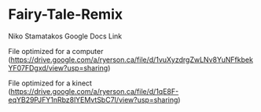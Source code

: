 # Fairy-Tale-Remix

Niko Stamatakos Google Docs Link 

File optimized for a computer
(https://drive.google.com/a/ryerson.ca/file/d/1vuXyzdrgZwLNv8YuNFfkbekYF07FDgxd/view?usp=sharing)

File optimized for a kinect    
(https://drive.google.com/a/ryerson.ca/file/d/1qE8F-eqYB29PJFY1nRbz8lYEMvtSbC7I/view?usp=sharing)
